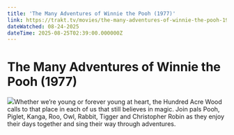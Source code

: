 ```yaml
---
title: 'The Many Adventures of Winnie the Pooh (1977)' 
link: https://trakt.tv/movies/the-many-adventures-of-winnie-the-pooh-1977
dateWatched: 08-24-2025
dateTime: 2025-08-25T02:39:00.000000Z
---
```

# The Many Adventures of Winnie the Pooh (1977)

![](https://walter-r2.trakt.tv/images/movies/000/151/953/fanarts/thumb/148d5bcbba.jpg)Whether we’re young or forever young at heart, the Hundred Acre Wood calls to that place in each of us that still believes in magic. Join pals Pooh, Piglet, Kanga, Roo, Owl, Rabbit, Tigger and Christopher Robin as they enjoy their days together and sing their way through adventures.
